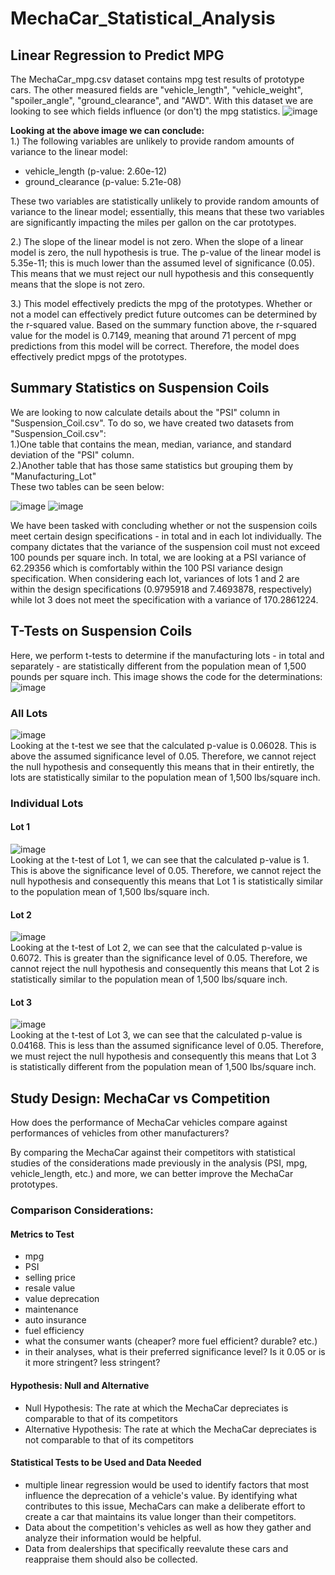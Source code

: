 # MechaCar_Statistical_Analysis
## Linear Regression to Predict MPG
The MechaCar_mpg.csv dataset contains mpg test results of prototype cars. The other measured fields are "vehicle_length", "vehicle_weight", "spoiler_angle", "ground_clearance", and "AWD". With this dataset we are looking to see which fields influence (or don't) the mpg statistics.
![image](https://user-images.githubusercontent.com/72320203/153801089-117cf4d3-32fd-4f2e-a6b2-ae404bfd9823.png)
 
 **Looking at the above image we can conclude:**<br>
 1.) The following variables are unlikely to provide random amounts of variance to the linear model:<br/>
 - vehicle_length (p-value: 2.60e-12)<br/>
 - ground_clearance (p-value: 5.21e-08)<br/>

These two variables are statistically unlikely to provide random amounts of variance to the linear model; essentially, this means that these two variables are significantly impacting the miles per gallon on the car prototypes.<br/>
 
 
2.) The slope of the linear model is not zero. When the slope of a linear model is zero, the null hypothesis is true. The p-value of the linear model is 5.35e-11; this is much lower than the assumed level of significance (0.05). This means that we must reject our null hypothesis and this consequently means that the slope is not zero. <br/>
 
 3.) This model effectively predicts the mpg of the prototypes. Whether or not a model can effectively predict future outcomes can be determined by the r-squared value. Based on the summary function above, the r-squared value for the model is 0.7149, meaning that around 71 percent of mpg predictions from this model will be correct. Therefore, the model does effectively predict mpgs of the prototypes. <br/>
 
 ## Summary Statistics on Suspension Coils
 We are looking to now calculate details about the "PSI" column in "Suspension_Coil.csv". To do so, we have created two datasets from "Suspension_Coil.csv": <br/>
 1.)One  table that contains the mean, median, variance, and standard deviation of the "PSI" column. <br/>
 2.)Another table that has those same statistics but grouping them by "Manufacturing_Lot" <br/>
 These two tables can be seen below:
 

 ![image](https://user-images.githubusercontent.com/72320203/153969208-77ecabbf-5eba-442b-876a-cf239b1d9df4.png)
 ![image](https://user-images.githubusercontent.com/72320203/153969518-c55af2a4-397b-4673-8653-4a0d06df0128.png)
 
We have been tasked with concluding whether or not the suspension coils meet certain design specifications - in total and in each lot individually. The company dictates that the variance of the suspension coil must not exceed 100 pounds per square inch. In total, we are looking at a PSI variance of 62.29356 which is comfortably within the 100 PSI variance design specification. When considering each lot, variances of lots 1 and 2 are within the design specifications (0.9795918 and 7.4693878, respectively) while lot 3 does not meet the specification with a variance of 170.2861224.

 
## T-Tests on Suspension Coils
Here, we perform t-tests to determine if the manufacturing lots - in total and separately - are statistically different from the population mean of 1,500 pounds per square inch. This image shows the code for the determinations:
![image](https://user-images.githubusercontent.com/72320203/153992788-41c29632-df65-477a-8f8b-e9a5bbdffec9.png)

 ### All Lots
![image](https://user-images.githubusercontent.com/72320203/153993228-f5b9246b-ac98-4762-82f0-9e350c01b207.png)<br/>
Looking at the t-test we see that the calculated p-value is 0.06028. This is above the assumed significance level of 0.05. Therefore, we
cannot reject the null hypothesis and consequently this means that in their entiretly, the lots are statistically similar to the population mean of 1,500
lbs/square inch.
 
### Individual Lots 
#### Lot 1
![image](https://user-images.githubusercontent.com/72320203/153994105-d40fafcc-d1a8-4e05-8f9c-066dfa579a12.png)<br/>
Looking at the t-test of Lot 1, we can see that the calculated p-value is 1. This is above the significance level of 0.05. Therefore, we cannot reject the null hypothesis and consequently this means that Lot 1 is statistically similar to the population mean of 1,500 lbs/square inch.

#### Lot 2
![image](https://user-images.githubusercontent.com/72320203/153994779-bafbf5ac-e6f4-4eeb-bf08-615518c4bbab.png)<br/>
Looking at the t-test of Lot 2, we can see that the calculated p-value is 0.6072. This is greater than the significance level of 0.05. Therefore, we cannot reject the null hypothesis and consequently this means that Lot 2 is statistically similar to the population mean of 1,500 lbs/square inch.

#### Lot 3
![image](https://user-images.githubusercontent.com/72320203/153995152-bbcb2663-a870-4143-8756-1c91942f40f2.png)<br/>
Looking at the t-test of Lot 3, we can see that the calculated p-value is 0.04168. This is less than the assumed significance level of 0.05. Therefore, we must reject the null hypothesis and consequently this means that Lot 3 is statistically different from the population mean of 1,500 lbs/square inch.

## Study Design: MechaCar vs Competition
How does the performance of MechaCar vehicles compare against performances of vehicles from other manufacturers? <br/>

By comparing the MechaCar against their competitors with statistical studies of the considerations made previously in the analysis (PSI, mpg, vehicle_length, etc.) and more, we can better improve the MechaCar prototypes.

### Comparison Considerations:
#### Metrics to Test
- mpg <br/>
- PSI <br/>
- selling price <br/>
- resale value <br/>
- value deprecation <br/>
- maintenance <br/>
- auto insurance <br/>
- fuel efficiency <br/>
- what the consumer wants (cheaper? more fuel efficient? durable? etc.) <br/>
- in their analyses, what is their preferred significance level? Is it 0.05 or is it more stringent? less stringent? <br/>

#### Hypothesis: Null and Alternative
- Null Hypothesis: The rate at which the MechaCar depreciates is comparable to that of its competitors <br/>
- Alternative Hypothesis: The rate at which the MechaCar depreciates is not comparable to that of its competitors <br/>

#### Statistical Tests to be Used and Data Needed
- multiple linear regression would be used to identify factors that most influence the deprecation of a vehicle's value. By identifying what contributes to this issue, MechaCars can make a deliberate effort to create a car that maintains its value longer than their competitors. <br/>
- Data about the competition's vehicles as well as how they gather and analyze their information would be helpful. <br/>
- Data from dealerships that specifically reevalute these cars and reappraise them should also be collected.





 
 



